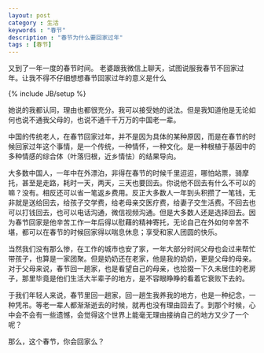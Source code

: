 ```yaml
---
layout: post
category : 生活
keywords : "春节"
description : "春节为什么要回家过年"
tags : [春节]
---
```


又到了一年一度的春节时间。
老婆跟我微信上聊天，试图说服我春节不回家过年。让我不得不仔细想想春节回家过年的意义是什么
<!--break-->

{% include JB/setup %} 

她说的我都认同，理由也都很充分。我可以接受她的说法。但是我知道他是无论如何也说不通我父母的，也说不通千千万万的中国老一辈。

中国的传统老人，在春节回家过年，并不是因为具体的某种原因，而是在春节的时候回家过年这个事情，是一个传统，一种情怀，一种文化。是一种根植于基因中的多种情感的综合体（叶落归根，近乡情怯）的结果导向。

大多数中国人，一年中在外漂泊，非得在春节的时候千里迢迢，哪怕站票，骑摩托，甚至是走路，耗时一天，两天，三天也要回去。你说他不回去有什么不可以的嘛？没有。相反还可以省一笔返乡费用。反正大多数人一年到头积攒了一笔钱，无非就是送给回去，给孩子交学费，给老母亲交医疗费，给妻子交生活费。不回去也可以打钱回去，也可以电话沟通，微信视频沟通。但是大多数人还是选择回去。因为春节回家是他辛苦工作一年后得以慰藉的精神寄托，无论自己在外如何辛苦不堪，都可以在春节的时候回家得以喘息休息；享受和家人团圆的快乐。

当然我们没有那么惨，在工作的城市也安了家，一年大部分时间父母也会过来帮忙带孩子，也算是一家团聚。但是奶奶还在老家，他是我的奶奶，更是父母的母亲。对于父母来说，春节回一趟家，也是看望自己的母亲，也拾掇一下久未居住的老房子，那里毕竟是他们生活大半辈子的地方，是不容眼睁睁的看着它衰败下去的。

于我们年轻人来说，春节里回一趟家，回一趟生我养我的地方，也是一种纪念，一种凭吊。等老一辈人都渐渐逝去的时候，就再也没有理由回去了。到那个时候，心中会不会有一些遗憾，会觉得这个世界上能毫无理由接纳自己的地方又少了一个呢？

那么，这个春节，你会回家么？